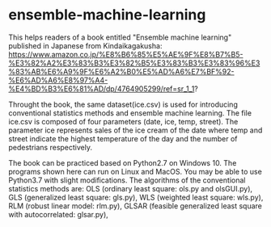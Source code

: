 # ensemble-machine-learning
This helps readers of a book entitled "Ensemble machine learning" published in Japanese from Kindaikagakusha:
https://www.amazon.co.jp/%E8%B6%85%E5%AE%9F%E8%B7%B5-%E3%82%A2%E3%83%B3%E3%82%B5%E3%83%B3%E3%83%96%E3%83%AB%E6%A9%9F%E6%A2%B0%E5%AD%A6%E7%BF%92-%E6%AD%A6%E8%97%A4-%E4%BD%B3%E6%81%AD/dp/4764905299/ref=sr_1_1?

Throught the book, the same dataset(ice.csv) is used for introducing conventional statistics methods and ensemble machine learning.
The file ice.csv is composed of four parameters (date, ice, temp, street).
The parameter ice represents sales of the ice cream of the date where temp and street indicate the highest temperature of the day and the number of pedestrians respectively.

The book can be practiced based on Python2.7 on Windows 10. The programs shown here can run on Linux and MacOS. You may be able to use Python3.7 with slight modifications.
The algorithms of the conventional statistics methods are: OLS (ordinary least square: ols.py and olsGUI.py), GLS (generalized least square: gls.py), WLS (weighted least square: wls.py), RLM (robust linear model: rlm.py), GLSAR (feasible generalized least square with autocorrelated: glsar.py),


